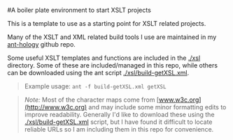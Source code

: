 #A boiler plate environment to start XSLT projects

This is a template to use as a starting point for XSLT related projects.

Many of the XSLT and XML related build tools I use are maintained in my
[ant-hology](http://github.com/darcyparker/ant-hology) github repo.

Some useful XSLT templates and functions are included in the [./xsl](./xsl)
directory. Some of these are included/managed in this repo, while others
can be downloaded using the ant script [./xsl/build-getXSL.xml](./xsl/build-getXSL.xml).

> Example usage: `ant -f build-getXSL.xml getXSL`

> *Note:*
> Most of the character maps come from [www.w3c.org](http://www.w3c.org) and may
> include some minor formatting edits to improve readability. Generally I'd like
> to download these using the [./xsl/build-getXSL.xml](./xsl/build-getXSL.xml)
> script, but I have found it difficult to locate reliable URLs so I am including
> them in this repo for convenience.
